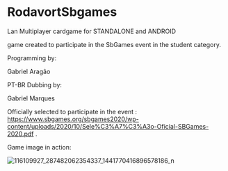 

# RodavortSbgames

Lan Multiplayer cardgame for STANDALONE and ANDROID 

game created to participate in the SbGames event in the student category.

Programming by:

Gabriel Aragão


PT-BR Dubbing by:

Gabriel Marques

Officially selected to participate in the event : https://www.sbgames.org/sbgames2020/wp-content/uploads/2020/10/Sele%C3%A7%C3%A3o-Oficial-SBGames-2020.pdf .


Game image in action:

![116109927_287482062354337_1441770416896578186_n](https://user-images.githubusercontent.com/48594379/114288108-f4c4f680-9a42-11eb-98d7-82befef68844.jpg)



